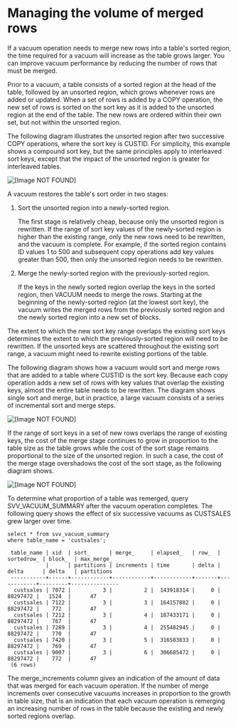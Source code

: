 # Managing the volume of merged rows<a name="vacuum-managing-volume-of-unmerged-rows"></a>

If a vacuum operation needs to merge new rows into a table's sorted region, the time required for a vacuum will increase as the table grows larger\. You can improve vacuum performance by reducing the number of rows that must be merged\. 

Prior to a vacuum, a table consists of a sorted region at the head of the table, followed by an unsorted region, which grows whenever rows are added or updated\. When a set of rows is added by a COPY operation, the new set of rows is sorted on the sort key as it is added to the unsorted region at the end of the table\. The new rows are ordered within their own set, but not within the unsorted region\. 

The following diagram illustrates the unsorted region after two successive COPY operations, where the sort key is CUSTID\. For simplicity, this example shows a compound sort key, but the same principles apply to interleaved sort keys, except that the impact of the unsorted region is greater for interleaved tables\. 

![\[Image NOT FOUND\]](http://docs.aws.amazon.com/redshift/latest/dg/images/vacuum-unsorted-region.png)

A vacuum restores the table's sort order in two stages:

1. Sort the unsorted region into a newly\-sorted region\. 

   The first stage is relatively cheap, because only the unsorted region is rewritten\. If the range of sort key values of the newly\-sorted region is higher than the existing range, only the new rows need to be rewritten, and the vacuum is complete\. For example, if the sorted region contains ID values 1 to 500 and subsequent copy operations add key values greater than 500, then only the unsorted region needs to be rewritten\. 

1. Merge the newly\-sorted region with the previously\-sorted region\. 

   If the keys in the newly sorted region overlap the keys in the sorted region, then VACUUM needs to merge the rows\. Starting at the beginning of the newly\-sorted region \(at the lowest sort key\), the vacuum writes the merged rows from the previously sorted region and the newly sorted region into a new set of blocks\. 

The extent to which the new sort key range overlaps the existing sort keys determines the extent to which the previously\-sorted region will need to be rewritten\. If the unsorted keys are scattered throughout the existing sort range, a vacuum might need to rewrite existing portions of the table\. 

The following diagram shows how a vacuum would sort and merge rows that are added to a table where CUSTID is the sort key\. Because each copy operation adds a new set of rows with key values that overlap the existing keys, almost the entire table needs to be rewritten\. The diagram shows single sort and merge, but in practice, a large vacuum consists of a series of incremental sort and merge steps\. 

![\[Image NOT FOUND\]](http://docs.aws.amazon.com/redshift/latest/dg/images/vacuum-unsorted-region-sort-merge.png)

If the range of sort keys in a set of new rows overlaps the range of existing keys, the cost of the merge stage continues to grow in proportion to the table size as the table grows while the cost of the sort stage remains proportional to the size of the unsorted region\. In such a case, the cost of the merge stage overshadows the cost of the sort stage, as the following diagram shows\.

![\[Image NOT FOUND\]](http://docs.aws.amazon.com/redshift/latest/dg/images/vacuum-example-merge-region-grows.png)

To determine what proportion of a table was remerged, query SVV\_VACUUM\_SUMMARY after the vacuum operation completes\. The following query shows the effect of six successive vacuums as CUSTSALES grew larger over time\.

```
select * from svv_vacuum_summary
where table_name = 'custsales';

 table_name | xid  | sort_      | merge_     | elapsed_   | row_  | sortedrow_ | block_  | max_merge_
            |      | partitions | increments | time       | delta | delta      | delta   | partitions
 -----------+------+------------+------------+------------+-------+------------+---------+---------------
  custsales | 7072 |          3 |          2 |  143918314 |     0 |   88297472 |   1524  |      47
  custsales | 7122 |          3 |          3 |  164157882 |     0 |   88297472 |    772  |      47
  custsales | 7212 |          3 |          4 |  187433171 |     0 |   88297472 |    767  |      47
  custsales | 7289 |          3 |          4 |  255482945 |     0 |   88297472 |    770  |      47
  custsales | 7420 |          3 |          5 |  316583833 |     0 |   88297472 |    769  |      47
  custsales | 9007 |          3 |          6 |  306685472 |     0 |   88297472 |    772  |      47
 (6 rows)
```

The merge\_increments column gives an indication of the amount of data that was merged for each vacuum operation\. If the number of merge increments over consecutive vacuums increases in proportion to the growth in table size, that is an indication that each vacuum operation is remerging an increasing number of rows in the table because the existing and newly sorted regions overlap\. 